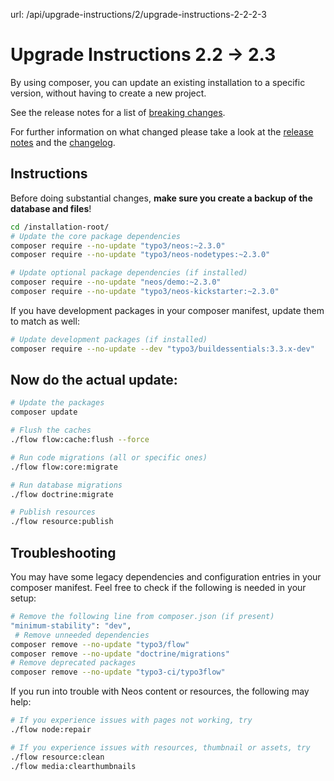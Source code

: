 url: /api/upgrade-instructions/2/upgrade-instructions-2-2-2-3
# Upgrade Instructions 2.2 → 2.3

By using composer, you can update an existing installation to a specific version, without having to create a new project.

See the release notes for a list of [breaking changes](http://neos.readthedocs.io/en/2.3/Appendixes/ReleaseNotes/230.html).

For further information on what changed please take a look at the [release notes](http://neos.readthedocs.io/en/2.3/Appendixes/ReleaseNotes/230.html) and the [changelog](http://neos.readthedocs.io/en/2.3/Appendixes/ChangeLogs/230.html).

## Instructions

Before doing substantial changes, **make sure you create a backup of the database and files**!

```bash
cd /installation-root/
# Update the core package dependencies
composer require --no-update "typo3/neos:~2.3.0"
composer require --no-update "typo3/neos-nodetypes:~2.3.0"

# Update optional package dependencies (if installed)
composer require --no-update "neos/demo:~2.3.0"
composer require --no-update "typo3/neos-kickstarter:~2.3.0"
```

If you have development packages in your composer manifest, update them to match as well:

```bash
# Update development packages (if installed)
composer require --no-update --dev "typo3/buildessentials:3.3.x-dev"
```

## Now do the actual update:

```bash
# Update the packages
composer update

# Flush the caches
./flow flow:cache:flush --force

# Run code migrations (all or specific ones)
./flow flow:core:migrate

# Run database migrations
./flow doctrine:migrate

# Publish resources
./flow resource:publish 
```

## Troubleshooting

You may have some legacy dependencies and configuration entries in your composer manifest. Feel free to check if the following is needed in your setup:

```bash
# Remove the following line from composer.json (if present)
"minimum-stability": "dev",
 # Remove unneeded dependencies
composer remove --no-update "typo3/flow"
composer remove --no-update "doctrine/migrations" 
# Remove deprecated packages
composer remove --no-update "typo3-ci/typo3flow"
```

If you run into trouble with Neos content or resources, the following may help: 

```bash
# If you experience issues with pages not working, try
./flow node:repair

# If you experience issues with resources, thumbnail or assets, try
./flow resource:clean
./flow media:clearthumbnails
```